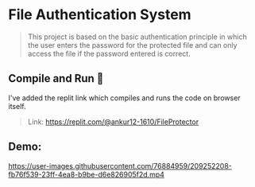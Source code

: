 # File Authentication System
> This project is based on the basic authentication principle in which the user enters the password for the protected file and can only access the file if the password entered is correct.

## Compile and Run 🚀
I've added the replit link which compiles and runs the code on browser itself.
> Link: https://replit.com/@ankur12-1610/FileProtector

## Demo:
https://user-images.githubusercontent.com/76884959/209252208-fb76f539-23ff-4ea8-b9be-d6e826905f2d.mp4
